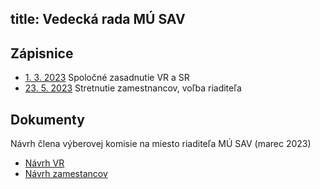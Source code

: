 title: Vedecká rada MÚ SAV
---


## Zápisnice

* [1. 3. 2023](vr/zapisnica_010323.pdf) Spoločné zasadnutie VR a SR     
* [23. 5. 2023](vr/zapisnica_230523.pdf) Stretnutie zamestnancov, voľba riaditeľa    





## Dokumenty

Návrh člena výberovej komisie na miesto riaditeľa MÚ SAV (marec 2023)


* [Návrh VR](vr/navrh_vr.pdf) 
* [Návrh zamestancov](vr/navrh_zam.pdf)




